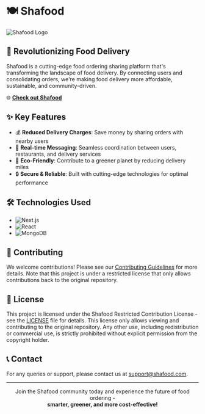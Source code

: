 # 🍽️ Shafood

![Shafood Logo](https://your-logo-url-here.com/logo.png)

## 🚀 Revolutionizing Food Delivery

Shafood is a cutting-edge food ordering sharing platform that's transforming the landscape of food delivery. By connecting users and consolidating orders, we're making food delivery more affordable, sustainable, and community-driven.

🌐 **[Check out Shafood](https://www.freshafood.online/)**

## ✨ Key Features

- 💰 **Reduced Delivery Charges**: Save money by sharing orders with nearby users
- 💬 **Real-time Messaging**: Seamless coordination between users, restaurants, and delivery services
- 🌿 **Eco-Friendly**: Contribute to a greener planet by reducing delivery miles
- 🔒 **Secure & Reliable**: Built with cutting-edge technologies for optimal performance

## 🛠️ Technologies Used

- ![Next.js](https://img.shields.io/badge/Next.js-000000?style=for-the-badge&logo=next.js&logoColor=white)
- ![React](https://img.shields.io/badge/React-20232A?style=for-the-badge&logo=react&logoColor=61DAFB)
- ![MongoDB](https://img.shields.io/badge/MongoDB-4EA94B?style=for-the-badge&logo=mongodb&logoColor=white)

## 🤝 Contributing

We welcome contributions! Please see our [Contributing Guidelines](CONTRIBUTING.md) for more details. Note that this project is under a restricted license that only allows contributions back to the original repository.

## 📜 License

This project is licensed under the Shafood Restricted Contribution License - see the [LICENSE](LICENSE) file for details. This license only allows viewing and contributing to the original repository. Any other use, including redistribution or commercial use, is strictly prohibited without explicit permission from the copyright holder.

## 📞 Contact

For any queries or support, please contact us at [support@shafood.com](mailto:support@shafood.online).

---

<p align="center">
  Join the Shafood community today and experience the future of food ordering - 
  <br>
  <strong>smarter, greener, and more cost-effective!</strong>
</p>
